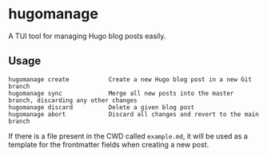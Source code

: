 # hugomanage

A TUI tool for managing Hugo blog posts easily. 

## Usage
```
hugomanage create           Create a new Hugo blog post in a new Git branch
hugomanage sync             Merge all new posts into the master branch, discarding any other changes 
hugomanage discard          Delete a given blog post     
hugomanage abort            Discard all changes and revert to the main branch
```

If there is a file present in the CWD called `example.md`, it will be used as a template for the frontmatter fields when creating a new post.


